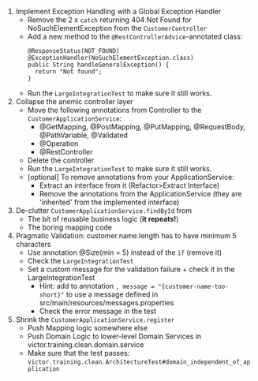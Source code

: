 1. Implement Exception Handling with a Global Exception Handler
   - Remove the 2 x `catch` returning 404 Not Found for NoSuchElementException from the `CustomerController`
   - Add a new method to the `@RestControllerAdvice`-annotated class:
     ```
     @ResponseStatus(NOT_FOUND)
     @ExceptionHandler(NoSuchElementException.class)
     public String handleGeneralException() {
       return "Not found";
     }
     ```
   - Run the `LargeIntegrationTest` to make sure it still works.
2. Collapse the anemic controller layer
   - Move the following annotations from Controller to the `CustomerApplicationService`:
     - @GetMapping, @PostMapping, @PutMapping, @RequestBody, @PathVariable, @Validated
     - @Operation
     - @RestController
   - Delete the controller
   - Run the `LargeIntegrationTest` to make sure it still works.
   - [optional] To remove annotations from your ApplicationService:
     - Extract an interface from it (Refactor>Extract Interface)
     - Remove the annotations from the ApplicationService (they are 'inherited' from the implemented interface)
3. De-clutter `CustomerApplicationService.findById` from
   - The bit of reusable business logic (**it repeats!**)
   - The boring mapping code
4. Pragmatic Validation: customer.name.length has to have minimum 5 characters 
   - Use annotation @Size(min = 5) instead of the `if` (remove it)
   - Check the `LargeIntegrationTest`
   - Set a custom message for the validation failure + check it in the LargeIntegrationTest
     - Hint: add to annotation `, message = "{customer-name-too-short}"` to use a message defined in src/main/resources/messages.properties
     - Check the error message in the test
5. Shrink the `CustomerApplicationService.register`
   - Push Mapping logic somewhere else
   - Push Domain Logic to lower-level Domain Services in victor.training.clean.domain.service
   - Make sure that the test passes: `victor.training.clean.ArchitectureTest#domain_independent_of_application`
